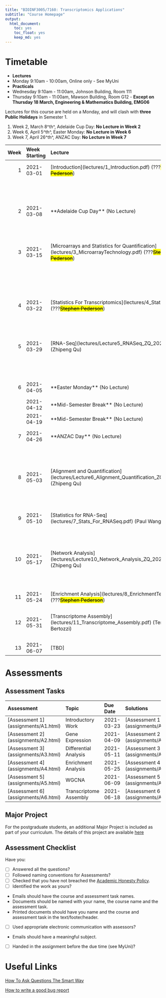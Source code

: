 ```yaml
---
title: "BIOINF3005/7160: Transcriptomics Applications"
subtitle: "Course Homepage"
output: 
  html_document: 
    toc: yes
    toc_float: yes
    keep_md: yes
---
```










# Timetable

- **Lectures**
- Monday 9:10am - 10:00am, Online only - See MyUni
- **Practicals**
- Wednesday 9:10am - 11:00am, Johnson Building, Room 111
- Thursday 9:10am - 11:00am, Mawson Building, Room G12 - **Except on Thursday 18 March, Engineering & Mathematics Building, EMG06**

Lectures for this course are held on a Monday, and will clash with **three Public Holidays** in Semester 1.

1. Week 2, March 8^th^, Adelaide Cup Day: **No Lecture in Week 2**
2. Week 6, April 5^th^, Easter Monday: **No Lecture in Week 6** 
3. Week 7, April 26^th^, ANZAC Day: **No Lecture in Week 7**



<table class="table table-striped table-hover table-condensed table-responsive" style="margin-left: auto; margin-right: auto;">
 <thead>
  <tr>
   <th style="text-align:right;"> Week </th>
   <th style="text-align:left;"> Week Starting </th>
   <th style="text-align:left;"> Lecture </th>
   <th style="text-align:left;"> Practical </th>
  </tr>
 </thead>
<tbody>
  <tr>
   <td style="text-align:right;"> 1 </td>
   <td style="text-align:left;"> 2021-03-01 </td>
   <td style="text-align:left;"> [Introduction](lectures/1_Introduction.pdf) (???<s><mark>Stephen Pederson</mark></s>) </td>
   <td style="text-align:left;"> [Introduction to R and `rmarkdown`](practicals/1_IntroR.html) (???<s><mark>Stephen Pederson</mark></s>)</td>
  </tr>
  <tr>
   <td style="text-align:right;">  </td>
   <td style="text-align:left;">  </td>
   <td style="text-align:left;">  </td>
   <td style="text-align:left;"> [Manipulating Text in R](practicals/1_Using_stringr.html) (???<s><mark>Stephen Pederson</mark></s>)</td>
  </tr>
  <tr>
   <td style="text-align:right;"> 2 </td>
   <td style="text-align:left;"> 2021-03-08 </td>
   <td style="text-align:left;"> **Adelaide Cup Day** (No Lecture) </td>
   <td style="text-align:left;"> [Using the tidyverse](practicals/2_Tidyverse.html) (???<s><mark>Stephen Pederson</mark></s>)</td>
  </tr>
  <tr>
   <td style="text-align:right;">  </td>
   <td style="text-align:left;">  </td>
   <td style="text-align:left;">  </td>
   <td style="text-align:left;"> [Plotting Data with the `tidyverse`](practicals/2.2_Tidyverse.html) (???<s><mark>Stephen Pederson</mark></s>)</td>
  </tr>
  <tr>
   <td style="text-align:right;"> 3 </td>
   <td style="text-align:left;"> 2021-03-15 </td>
   <td style="text-align:left;">  [Microarrays and Statistics for Quantification](lectures/3_MicroarrayTechnology.pdf) (???<s><mark>Stephen Pederson</mark></s>) </td>
   <td style="text-align:left;"> [Data Types in R](practicals/3.1_DataTypes.html) (???<s><mark>Stephen Pederson</mark></s>)</td>
  </tr>
  <tr>
   <td style="text-align:right;">  </td>
   <td style="text-align:left;">  </td>
   <td style="text-align:left;">  </td>
   <td style="text-align:left;"> **Thursday 18 March practical in Engineering & Mathematics, EMG06**[Additional Visualisation](practicals/3.2_MoreVisualisation.html) (???<s><mark>Stephen Pederson</mark></s>)</td>
  </tr>
  <tr>
   <td style="text-align:right;"> 4 </td>
   <td style="text-align:left;"> 2021-03-22 </td>
   <td style="text-align:left;"> [Statistics For Transcriptomics](lectures/4_Statistics.pdf)(???<s><mark>Stephen Pederson</mark></s>) </td>
   <td style="text-align:left;"> [The Bioconductor Project](practicals/4.1_Bioconductor.html) (???<s><mark>Stephen Pederson</mark></s>)</td>
  </tr>
  <tr>
   <td style="text-align:right;">  </td>
   <td style="text-align:left;">  </td>
   <td style="text-align:left;">  </td>
   <td style="text-align:left;"> [Genomic Ranges](practicals/4.2_GenomicRanges.html) (???<s><mark>Stephen Pederson</mark></s>)</td>
  </tr>
  <tr>
   <td style="text-align:right;"> 5 </td>
   <td style="text-align:left;"> 2021-03-29 </td>
   <td style="text-align:left;"> [RNA-Seq](lectures/Lecture5_RNASeq_ZQ_2020.pdf) (Zhipeng Qu) </td>
   <td style="text-align:left;"> [Basic Statistics in R](practicals/5.1_Statistics.html) (???<s><mark>Stephen Pederson</mark></s>)</td>
  </tr>
  <tr>
   <td style="text-align:right;">  </td>
   <td style="text-align:left;">  </td>
   <td style="text-align:left;">  </td>
   <td style="text-align:left;"> [Differential Expression](practicals/5.2_MoreStatistics.html) (???<s><mark>Stephen Pederson</mark></s>)</td>
  </tr>
  <tr>
   <td style="text-align:right;"> 6 </td>
   <td style="text-align:left;"> 2021-04-05 </td>
   <td style="text-align:left;"> **Easter Monday** (No Lecture) </td>
   <td style="text-align:left;"> [Using Limma For Differential Expression](practicals/6.1_Limma.html) (<s><mark>Stephen Pederson</mark></s>/Zhipeng Qu)</td>
  </tr>
  <tr>
   <td style="text-align:right;">  </td>
   <td style="text-align:left;"> 2021-04-12 </td>
   <td style="text-align:left;"> **Mid-Semester Break** (No Lecture) </td>
   <td style="text-align:left;"> []() </td>
  </tr>
  <tr>
   <td style="text-align:right;">  </td>
   <td style="text-align:left;"> 2021-04-19 </td>
   <td style="text-align:left;"> **Mid-Semester Break** (No Lecture) </td>
   <td style="text-align:left;"> []() </td>
  </tr>
  <tr>
   <td style="text-align:right;"> 7 </td>
   <td style="text-align:left;"> 2021-04-26 </td>
   <td style="text-align:left;"> **ANZAC Day** (No Lecture)  </td>
   <td style="text-align:left;"> [More Complex Designs](practicals/7.1_More_Complex_Designs.html) (???<s><mark>Stephen Pederson</mark></s>)</td>
  </tr>
  <tr>
   <td style="text-align:right;">  </td>
   <td style="text-align:left;">  </td>
   <td style="text-align:left;">  </td>
   <td style="text-align:left;"> [More Complex Designs (2)](practicals/7.2_More_Complex_Designs2.html) (???<s><mark>Stephen Pederson</mark></s>)</td>
  </tr>
  <tr>
   <td style="text-align:right;"> 8 </td>
   <td style="text-align:left;"> 2021-05-03 </td>
   <td style="text-align:left;"> [Alignment and Quantification](lectures/Lecture6_Alignment_Quantification_ZQ_2020.pdf) (Zhipeng Qu)</td>
   <td style="text-align:left;"> [Alignments and Visualisation](practicals/8.1_Alignments.html) (Paul Wang)</td>
  </tr>
  <tr>
   <td style="text-align:right;">  </td>
   <td style="text-align:left;">  </td>
   <td style="text-align:left;">  </td>
   <td style="text-align:left;"> [Alignments and Visualisation](practicals/8.2_Scripting_Alignments.html) (Paul Wang)</td>
  </tr>
  <tr>
   <td style="text-align:right;"> 9 </td>
   <td style="text-align:left;"> 2021-05-10 </td>
   <td style="text-align:left;"> [Statistics for RNA-Seq](lectures/7_Stats_For_RNASeq.pdf) (Paul Wang) </td>
   <td style="text-align:left;"> [Differential Expression Using edgeR](practicals/9.1_edgeR.html) (???<s><mark>Stephen Pederson</mark></s>)</td>
  </tr>
  <tr>
   <td style="text-align:right;">  </td>
   <td style="text-align:left;">  </td>
   <td style="text-align:left;">  </td>
   <td style="text-align:left;"> [Enrichment Strategies](practicals/9.2_EnrichmentAnalysis.html) (???<s><mark>Stephen Pederson</mark></s>)</td>
  </tr>
  <tr>
   <td style="text-align:right;"> 10 </td>
   <td style="text-align:left;"> 2021-05-17 </td>
   <td style="text-align:left;"> [Network Analysis](lectures/Lecture10_Network_Analysis_ZQ_2020.pdf) (Zhipeng Qu)</td>
   <td style="text-align:left;"> [WGCNA_part1](practicals/10.1_WGCNA_part1.html) (Zhipeng Qu)</td>
  </tr>
  <tr>
   <td style="text-align:right;">  </td>
   <td style="text-align:left;">  </td>
   <td style="text-align:left;">  </td>
   <td style="text-align:left;"> [WGCNA_part2](practicals/10.2_WGCNA_part2.html) (Zhipeng Qu)</td>
  </tr>
  <tr>
   <td style="text-align:right;"> 11 </td>
   <td style="text-align:left;"> 2021-05-24 </td>
   <td style="text-align:left;"> [Enrichment Analysis](lectures/8_EnrichmentTesting.pdf) (???<s><mark>Stephen Pederson</mark></s>)</td>
   <td style="text-align:left;"> [???] </td>
  </tr>
  <tr>
   <td style="text-align:right;">  </td>
   <td style="text-align:left;">  </td>
   <td style="text-align:left;">  </td>
   <td style="text-align:left;"> [???] </td>
  </tr>
  <tr>
   <td style="text-align:right;"> 12 </td>
   <td style="text-align:left;"> 2021-05-31 </td>
   <td style="text-align:left;"> [Transcriptome Assembly](lectures/11_Transcriptome_Assembly.pdf) (Terry Bertozzi) </td>
   <td style="text-align:left;"> [Using StringTie to Define New Transcripts](practicals/12_Stringtie.html) (Terry Bertozzi) </td>
  </tr>
  <tr>
   <td style="text-align:right;">  </td>
   <td style="text-align:left;">  </td>
   <td style="text-align:left;">  </td>
   <td style="text-align:left;"> [Assignment and Project Questions]() </td>
  </tr>
  <tr>
   <td style="text-align:right;"> 13 </td>
   <td style="text-align:left;"> 2021-06-07 </td>
   <td style="text-align:left;"> [TBD] </td>
   <td style="text-align:left;"> []() </td>
  </tr>
</tbody>
</table>



# Assessments




## Assessment Tasks

<table class="table table-striped table-hover table-condensed table-responsive" style="margin-left: auto; margin-right: auto;">
 <thead>
  <tr>
   <th style="text-align:left;"> Assessment </th>
   <th style="text-align:left;"> Topic </th>
   <th style="text-align:left;"> Due Date </th>
   <th style="text-align:left;"> Solutions </th>
  </tr>
 </thead>
<tbody>
  <tr>
   <td style="text-align:left;"> [Assessment 1](assignments/A1.html) </td>
   <td style="text-align:left;"> Introductory Work </td>
   <td style="text-align:left;"> 2021-03-23 </td>
   <td style="text-align:left;"> [Assessment 1 Solutions](assignments/A1_Solutions.html) </td>
  </tr>
  <tr>
   <td style="text-align:left;"> [Assessment 2](assignments/A2.html) </td>
   <td style="text-align:left;"> Gene Expression </td>
   <td style="text-align:left;"> 2021-04-09 </td>
   <td style="text-align:left;"> [Assessment 2 Solutions](assignments/A2_Solutions.html) </td>
  </tr>
  <tr>
   <td style="text-align:left;"> [Assessment 3](assignments/A3.html) </td>
   <td style="text-align:left;"> Differential Analysis </td>
   <td style="text-align:left;"> 2021-05-11 </td>
   <td style="text-align:left;"> [Assessment 3 Solutions](assignments/A3_Solutions.html) </td>
  </tr>
  <tr>
   <td style="text-align:left;"> [Assessment 4](assignments/A4.html) </td>
   <td style="text-align:left;"> Enrichment Analysis </td>
   <td style="text-align:left;"> 2021-05-25 </td>
   <td style="text-align:left;"> [Assessment 4 Solutions](assignments/A4_Solutions.html) </td>
  </tr>
  <tr>
   <td style="text-align:left;"> [Assessment 5](assignments/A5.html) </td>
   <td style="text-align:left;"> WGCNA </td>
   <td style="text-align:left;"> 2021-06-09 </td>
   <td style="text-align:left;"> [Assessment 5 Solutions](assignments/A5_Solutions.html) </td>
  </tr>
  <tr>
   <td style="text-align:left;"> [Assessment 6](assignments/A6.html) </td>
   <td style="text-align:left;"> Transcriptome Assembly </td>
   <td style="text-align:left;"> 2021-06-18 </td>
   <td style="text-align:left;"> [Assessment 6 Solutions](assignments/A6_Solutions.html) </td>
  </tr>
</tbody>
</table>

## Major Project

For the postgraduate students, an additional Major Project is included as part of your curriculum.
The details of this project are available [here](assignments/MajorProject.html)

## Assessment Checklist

Have you:

- [ ] Answered all the questions?
- [ ] Followed naming conventions for Assessments?
- [ ] Checked that you have not breached the [Academic Honesty Policy](http://www.adelaide.edu.au/policies/230/).
- [ ] Identified the work as yours?
- Emails should have the course and assessment task names.
- Documents should be named with your name, the course name and the assessment task.
- Printed documents should have you name and the course and assessment task in the text/footer/header.
- [ ] Used appropriate electronic communication with assessors?
- Emails should have a meaningful subject.
- [ ] Handed in the assignment before the due time (see MyUni)?

# Useful Links

[How To Ask Questions The Smart Way](http://www.catb.org/esr/faqs/smart-questions.html)

[How to write a good bug report](https://musescore.org/en/developers-handbook/how-write-good-bug-report-step-step-instructions)


